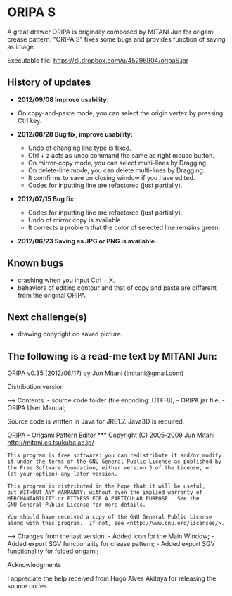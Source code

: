 ORIPA S
======

A great drawer ORIPA is originally composed by MITANI Jun for origami crease pattern.
"ORIPA S" fixes some bugs and provides function of saving as image.

Executable file: https://dl.dropbox.com/u/45296904/oripaS.jar


History of updates
-------
* __2012/09/08 Improve usability:__
 * On copy-and-paste mode, you can select the origin vertex by pressing Ctrl key.
  

* __2012/08/28 Bug fix, improve usability:__
    * Undo of changing line type is fixed.
    * Ctrl + z acts as undo command the same as right mouse button.
    * On mirror-copy mode, you can select multi-lines by Dragging.
    * On delete-line mode, you can delete multi-lines by Dragging.	
    * It comfirms to save on closing window if you have edited.
    * Codes for inputting line are refactored (just partially).
 	

* __2012/07/15 Bug fix:__
    * Codes for inputting line are refactored (just partially).
    * Undo of mirror copy is available.
    * It corrects a problem that the color of selected line remains green.
 
 
* __2012/06/23 Saving as JPG or PNG is available.__


Known bugs
--------
* crashing when you input Ctrl + X.
* behaviors of editing contour and that of copy and paste are different from the original ORIPA.

Next challenge(s)
--------

* drawing copyright on saved picture.


The following is a read-me text by MITANI Jun:
----
ORIPA v0.35 (2012/06/17) by Jun Mitani (jmitani@gmail.com)

Distribution version

--> Contents:
	- source code folder (file encoding: UTF-8);
	- ORIPA jar file;
	- ORIPA User Manual;

Source code is written in Java for JRE1.7.
Java3D is required.

ORIPA - Origami Pattern Editor 
*** Copyright (C) 2005-2009 Jun Mitani http://mitani.cs.tsukuba.ac.jp/

    This program is free software: you can redistribute it and/or modify
    it under the terms of the GNU General Public License as published by
    the Free Software Foundation, either version 3 of the License, or
    (at your option) any later version.

    This program is distributed in the hope that it will be useful,
    but WITHOUT ANY WARRANTY; without even the implied warranty of
    MERCHANTABILITY or FITNESS FOR A PARTICULAR PURPOSE.  See the
    GNU General Public License for more details.

    You should have received a copy of the GNU General Public License
    along with this program.  If not, see <http://www.gnu.org/licenses/>.



--> Changes from the last version:
	- Added icon for the Main Window;
	- Added export SGV functionality for crease pattern;
	- Added export SGV functionality for folded origami;


Acknowledgments

I appreciate the help received from Hugo Alves Akitaya for releasing the source codes.
